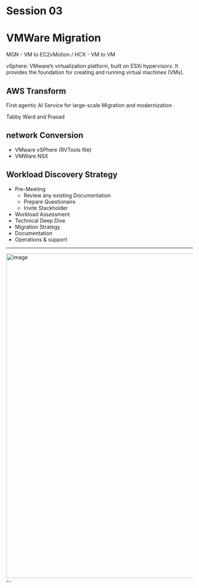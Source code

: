 # Session 03

# VMWare Migration

MGN - VM to EC2vMotion / HCX - VM to VM

vSphere: VMware’s virtualization platform, built on ESXi hypervisors. It provides the foundation for creating and running virtual machines (VMs).


## AWS Transform
First agentic AI Service for large-scale Migration and modernization


Tabby Ward and Prasad 

## network Conversion
- VMware vSPhere (RVTools file)
- VMWare NSX 

## Workload Discovery Strategy
- Pre-Meeting 
  - Review any existing Documentation
  - Prepare Questionaire
  - Invite Stackholder
- Workload Assessment
- Technical Deep Dive 
- Migration Strategy
- Documentation
- Operations & support


---

<img width="1387" height="875" alt="image" src="https://github.com/user-attachments/assets/c7c4d82e-d226-48c2-914b-e59be6925592" />
--
